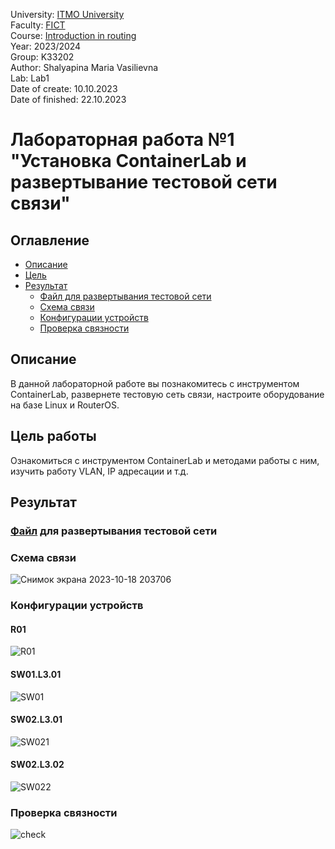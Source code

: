 University: [ITMO University](https://itmo.ru/ru/)  
Faculty: [FICT](https://fict.itmo.ru)  
Course: [Introduction in routing](https://github.com/itmo-ict-faculty/introduction-in-routing)  
Year: 2023/2024  
Group: K33202  
Author: Shalyapina Maria Vasilievna  
Lab: Lab1  
Date of create: 10.10.2023  
Date of finished: 22.10.2023  

# Лабораторная работа №1 "Установка ContainerLab и развертывание тестовой сети связи"

## Оглавление
 - [Описание](#part_1)
 - [Цель](#part_2)
 - [Результат](#part_3)
     - [Файл для развертывания тестовой сети](#part_3.1)
     - [Схема связи](#part_3.2)
     - [Конфигурации устройств](#part_3.3)
     - [Проверка связности](#part_4)

## <a name="part_1">Описание</a>
В данной лабораторной работе вы познакомитесь с инструментом ContainerLab, развернете тестовую сеть связи, настроите оборудование на базе Linux и RouterOS.

## <a name="part_2">Цель работы</a>
Ознакомиться с инструментом ContainerLab и методами работы с ним, изучить работу VLAN, IP адресации и т.д.

## <a name="part_3">Результат</a>

### <a name="part_3.1"> [Файл](https://github.com/sgsoul/2023_2024-introduction_in_routing-k33202-shalyapina_m_v/blob/main/lab1/lab1.yaml) для развертывания тестовой сети</a>

### <a name="part_3.2">Схема связи</a>

![Снимок экрана 2023-10-18 203706](https://github.com/muriash/2023_2024-introduction_in_routing-k33202-shalyapina_m_v/assets/90574857/5c856811-8f8e-4f57-a3ba-95826f7e4aab)


### <a name="part_3.3">Конфигурации устройств</a>

#### R01
![R01](https://github.com/muriash/2023_2024-introduction_in_routing-k33202-shalyapina_m_v/assets/90574857/677977af-4b6f-4bb9-a067-65824988a30e)

#### SW01.L3.01
![SW01](https://github.com/muriash/2023_2024-introduction_in_routing-k33202-shalyapina_m_v/assets/90574857/7a9de71c-b7a3-41eb-839d-322d3459eefa)


#### SW02.L3.01
![SW021](https://github.com/muriash/2023_2024-introduction_in_routing-k33202-shalyapina_m_v/assets/90574857/fc0d5e05-354c-4689-9553-6d074a36781b)

#### SW02.L3.02
![SW022](https://github.com/muriash/2023_2024-introduction_in_routing-k33202-shalyapina_m_v/assets/90574857/c6afbe8e-9200-4301-a2f0-0c45335cf4f9)

### <a name="part_4">Проверка связности</a>
![check](https://github.com/muriash/2023_2024-introduction_in_routing-k33202-shalyapina_m_v/assets/90574857/abf1d406-55e8-4aed-8a50-9b126b180949)





